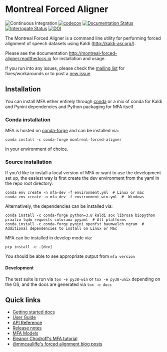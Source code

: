 # Montreal Forced Aligner

![Continuous Integration](https://github.com/MontrealCorpusTools/Montreal-Forced-Aligner/actions/workflows/main.yml/badge.svg)
[![codecov](https://codecov.io/gh/MontrealCorpusTools/Montreal-Forced-Aligner/branch/main/graph/badge.svg?token=GgfM9GXFJ4)](https://codecov.io/gh/MontrealCorpusTools/Montreal-Forced-Aligner)
[![Documentation Status](https://readthedocs.org/projects/montreal-forced-aligner/badge/?version=latest)](http://montreal-forced-aligner.readthedocs.io/en/latest/?badge=latest)
[![Interrogate Status](https://montreal-forced-aligner.readthedocs.io/en/latest/_static/interrogate_badge.svg)](https://github.com/MontrealCorpusTools/montreal-forced-aligner/)
[![DOI](https://zenodo.org/badge/44983969.svg)](https://zenodo.org/badge/latestdoi/44983969)

The Montreal Forced Aligner is a command line utility for performing forced alignment of speech datasets using Kaldi (http://kaldi-asr.org/).

Please see the documentation http://montreal-forced-aligner.readthedocs.io for installation and usage.

If you run into any issues, please check the [mailing list](https://groups.google.com/forum/#!forum/mfa-users) for fixes/workarounds or to post a [new issue](https://github.com/MontrealCorpusTools/Montreal-Forced-Aligner/issues).

## Installation

You can install MFA either entirely through [conda](https://docs.conda.io/en/latest/) or a mix of conda for Kaldi and Pynini dependencies and Python packaging for MFA itself

### Conda installation

MFA is hosted on [conda-forge](https://conda-forge.org/) and can be installed via:

```
conda install -c conda-forge montreal-forced-aligner
```

in your environment of choice.

### Source installation

If you'd like to install a local version of MFA or want to use the development set up, the easiest way is first create the dev environment from the yaml in the repo root directory:

```
conda env create -n mfa-dev -f environment.yml  # Linux or mac
conda env create -n mfa-dev -f environment_win.yml  #  Windows
```

Alternatively, the dependencies can be installed via:

```
conda install -c conda-forge python=3.8 kaldi sox librosa biopython praatio tqdm requests colorama pyyaml  # All platforms
conda install -c conda-forge pynini openfst baumwelch ngram  # Additional dependencies to install on Linux or Mac
```

MFA can be installed in develop mode via:

```
pip install -e .[dev]
```

You should be able to see appropriate output from `mfa version`

#### Development

The test suite is run via `tox -e py38-win` or `tox -e py38-unix` depending on the OS, and the docs are generated via `tox -e docs`


## Quick links

* [Getting started docs](https://montreal-forced-aligner.readthedocs.io/en/latest/getting_started.html)
* [User Guide](https://montreal-forced-aligner.readthedocs.io/en/latest/user_guide/index.html)
* [API Reference](https://montreal-forced-aligner.readthedocs.io/en/latest/reference/index.html)
* [Release notes](https://montreal-forced-aligner.readthedocs.io/en/latest/changelog/index.html)
* [MFA Models](https://github.com/MontrealCorpusTools/mfa-models)
* [Eleanor Chodroff's MFA tutorial](https://www.eleanorchodroff.com/tutorial/montreal-forced-aligner-v2.html)
* [@mmcauliffe's forced alignment blog posts](https://memcauliffe.com/tag/forced-alignment.html)
